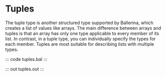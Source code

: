 # Tuples

The tuple type is another structured type supported by Ballerina, which creates a list of values like arrays. The main difference between arrays and tuples is that an array has only one type applicable to every member of its list. In contrast, in a tuple type, you can individually specify the types for each member. Tuples are most suitable for describing lists with multiple types.

::: code tuples.bal :::

::: out tuples.out :::